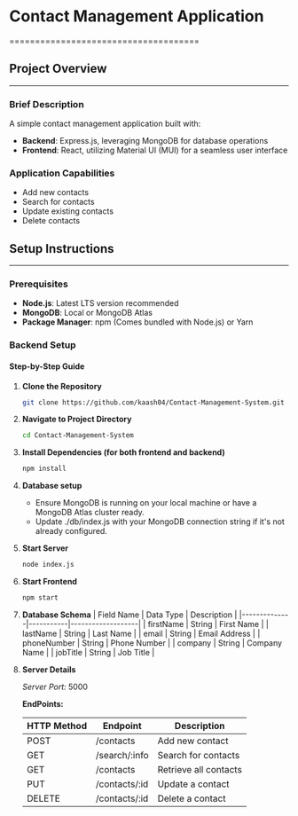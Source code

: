 # Contact Management Application

=====================================

## Project Overview

---

### Brief Description

A simple contact management application built with:

- **Backend**: Express.js, leveraging MongoDB for database operations
- **Frontend**: React, utilizing Material UI (MUI) for a seamless user interface

### Application Capabilities

- Add new contacts
- Search for contacts
- Update existing contacts
- Delete contacts

## Setup Instructions

---

### Prerequisites

- **Node.js**: Latest LTS version recommended
- **MongoDB**: Local or MongoDB Atlas
- **Package Manager**: npm (Comes bundled with Node.js) or Yarn

### Backend Setup

#### Step-by-Step Guide

1. **Clone the Repository**

   ```bash
   git clone https://github.com/kaash04/Contact-Management-System.git

   ```

2. **Navigate to Project Directory**

   ```bash
   cd Contact-Management-System
   ```

3. **Install Dependencies (for both frontend and backend)**

   ```bash
   npm install
   ```

4. **Database setup**

   - Ensure MongoDB is running on your local machine or have a MongoDB Atlas cluster ready.
   - Update ./db/index.js with your MongoDB connection string if it's not already configured.

5. **Start Server**

    ```bash
    node index.js
    ```

6. **Start Frontend**

    ```bash
    npm start
    ```

7. **Database Schema**
    | Field Name   | Data Type | Description       |
    |--------------|-----------|-------------------|
    | firstName    | String    | First Name        |
    | lastName     | String    | Last Name         |
    | email        | String    | Email Address     |
    | phoneNumber  | String    | Phone Number      |
    | company      | String    | Company Name      |
    | jobTitle     | String    | Job Title         |

8. **Server Details**

    *Server Port:* 5000

    **EndPoints:**

    | HTTP Method | Endpoint             | Description          |
    |-------------|----------------------|----------------------|
    | POST        | /contacts            | Add new contact      |
    | GET         | /search/:info        | Search for contacts  |
    | GET         | /contacts            | Retrieve all contacts|
    | PUT         | /contacts/:id        | Update a contact     |
    | DELETE      | /contacts/:id        | Delete a contact     |

